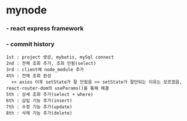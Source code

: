 # mynode
  ### - react express framework
  
  ### - commit history
    1st : project 생성, mybatis, mySql connect
    2nd : 전체 조회 추가, 조회 안됨(select)
    3rd : client에 node_module 추가
    4th : 전체 조회 완성 
      >> axios 이후 setState가 잘 안됬음 >> setState가 잘안되는 이유는 모르겠음, react-router-dom의 useParams()을 통해 해결
    5th : 상세 조회 추가(select + where)
    6th : 삽입 기능 추가(insert)
    7th : 수정 기능 추가(update)
    8th : 삭제 기능 추가(delete)
